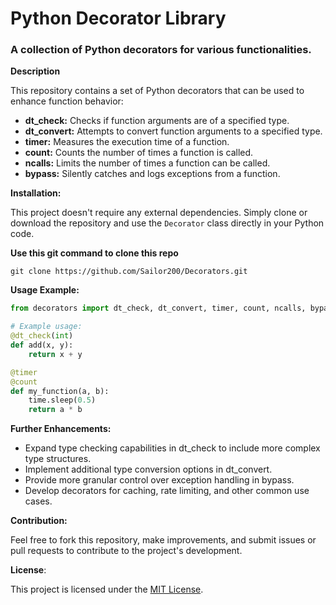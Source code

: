 # Python Decorator Library

### A collection of Python decorators for various functionalities.

**Description**

This repository contains a set of Python decorators that can be used to enhance function behavior:

- **dt_check:** Checks if function arguments are of a specified type.
- **dt_convert:** Attempts to convert function arguments to a specified type.
- **timer:** Measures the execution time of a function.
- **count:** Counts the number of times a function is called.
- **ncalls:** Limits the number of times a function can be called.
- **bypass:** Silently catches and logs exceptions from a function.


**Installation:**

This project doesn't require any external dependencies. Simply clone or download the repository and use the `Decorator` class directly in your Python code.

**Use this git command to clone this repo**
```
git clone https://github.com/Sailor200/Decorators.git
```

**Usage Example:**

```python
from decorators import dt_check, dt_convert, timer, count, ncalls, bypass

# Example usage:
@dt_check(int)
def add(x, y):
    return x + y

@timer
@count
def my_function(a, b):
    time.sleep(0.5)
    return a * b

```

**Further Enhancements:**

- Expand type checking capabilities in dt_check to include more complex type structures.
- Implement additional type conversion options in dt_convert.
- Provide more granular control over exception handling in bypass.
- Develop decorators for caching, rate limiting, and other common use cases.

**Contribution:**

Feel free to fork this repository, make improvements, and submit issues or pull requests to contribute to the project's development.

**License**:

This project is licensed under the [MIT License](https://opensource.org/license/MIT).
